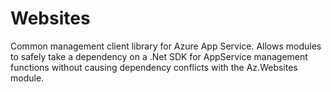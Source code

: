 # Websites
Common management client library for Azure App Service.  Allows modules to safely take a dependency on a .Net SDK for AppService management functions without causing dependency conflicts with the Az.Websites module.
